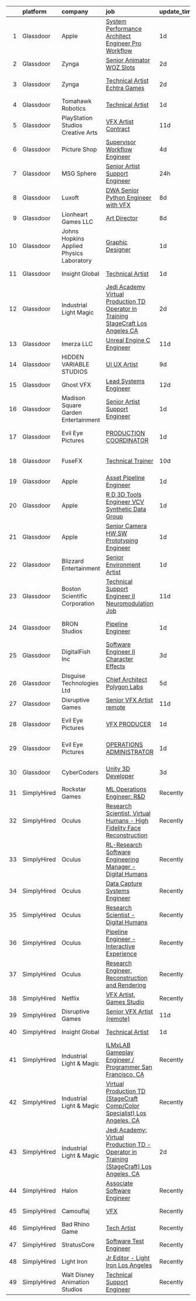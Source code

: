 

|    | platform    | company                                  | job                                                                                                                                                                                                                                                                                                                                                                                                                                                                                                                                                                                                                                                                                                                                                                                                                                                                                                                                                                                                                                                                                                                                                                                                                                                                                                                                                                                      | update_time   | location          |
|---:|:------------|:-----------------------------------------|:-----------------------------------------------------------------------------------------------------------------------------------------------------------------------------------------------------------------------------------------------------------------------------------------------------------------------------------------------------------------------------------------------------------------------------------------------------------------------------------------------------------------------------------------------------------------------------------------------------------------------------------------------------------------------------------------------------------------------------------------------------------------------------------------------------------------------------------------------------------------------------------------------------------------------------------------------------------------------------------------------------------------------------------------------------------------------------------------------------------------------------------------------------------------------------------------------------------------------------------------------------------------------------------------------------------------------------------------------------------------------------------------|:--------------|:------------------|
|  1 | Glassdoor   | Apple                                    | [System Performance Architect Engineer   Pro Workflow](https://www.glassdoor.com/partner/jobListing.htm?pos=101&ao=1110586&s=58&guid=0000018132a46312bc58e8de143d0a00&src=GD_JOB_AD&t=SR&vt=w&cs=1_d991e799&cb=1654412043483&jobListingId=1007917013732&cpc=C5F9C09AE97B3D2F&jrtk=3-0-1g4pa8oqmq6bv801-1g4pa8or32hse000-425b4a08dfa18342--6NYlbfkN0BvKrLyj5gPmtZO9T8euul8TCxuuKNOtzRJOomxnwSEodTz2Bc-sPZlavsCvouCU0VSHPprzten8oTxDm_CTNHmgU_b4iqkIoWxZVfjfKUa7bDjt7JRJKUMJMzkDcK_u_H343eKKiYcBKNUY3QWgOaFao4FdJupn8c3CMZGEWEnUO0C4-3QpoLO1l-mXlQK7y06oNYXOJW8LC90fkJkcxgJjDo_YlhvIcaxPvEttoDAFKZfbs9wc3zXBGP_ifMgJ_n0aonR2kvnGX2ZmD_jTHEBNtswwgi_h8EHz4meeRvVNabiqI7TrwcBrruqEQp2Bc9A4GBoV_sgU-I22f2EWKb5xC2yjfRTJx3pBrPWUQIFdK314dLcLguW76CmTqhTi8EMJc53z3UHCXMlN7snQYJugXVhGxflX1DRCtyrTIAK1nYyCU5e-a7mkl4e2V07zlkPyHwjA2wGGOSylJaTA0i6ewyVa_ldWmVdXF46ddjyuFAApF_ZWg8Kc0Fq6xd1hoHGZ3pgrNA4OBGfsbbS78AcS0BNrETNSK-IEaalrnZRKethnAsU4DQIGh46ICXR34NlinyyJ4y6jiH6tGxg1hBeNhkDf_kV3X0VtOwuuuJHIAzEAcSB3HHhVfTZm1b2Pu8RF4Uo_VoG3_4XzbaJ254Dz-LT4X0lVfxRj8vsIrIijf64QJQ3EKzPzllcK6z_VRwZZDecLUxpu4GbGaj-QA3HhB0cWZZlokoCe81WVU7qqxZ-Lk-RxkYD8RMszmDuO-D5Z-_O8j3WoVkPoy5LjxPQy-XES-_V7yVqZcn2EfK4ewQIivBxU4Rd23YHNY9BNlByK6ynq8fmmR1OGcTqe-4InhaFGk8Klc0nrkHOzHm4_j7c1TDwvzP_Nb1o86o2w_eOVjIv2HQdwjKNfsliX20wXSIf_UgKpKM_PWhYaLRRXnuQ8x9wndVgqAjo4iHW4G4UY-lJA4-grL_GqRLbpDXx9MZU9oBdraw%3D) | 1d            | Portland, OR      |
|  2 | Glassdoor   | Zynga                                    | [Senior Animator   WOZ Slots](https://www.glassdoor.com/partner/jobListing.htm?pos=125&ao=1136043&s=58&guid=0000018132a46312bc58e8de143d0a00&src=GD_JOB_AD&t=SR&vt=w&cs=1_ae288d4a&cb=1654412043487&jobListingId=1007914666238&jrtk=3-0-1g4pa8oqmq6bv801-1g4pa8or32hse000-39a5d3eafd938210-)                                                                                                                                                                                                                                                                                                                                                                                                                                                                                                                                                                                                                                                                                                                                                                                                                                                                                                                                                                                                                                                                                             | 2d            | Chicago, IL       |
|  3 | Glassdoor   | Zynga                                    | [Technical Artist   Echtra Games](https://www.glassdoor.com/partner/jobListing.htm?pos=114&ao=1136043&s=58&guid=0000018132a46312bc58e8de143d0a00&src=GD_JOB_AD&t=SR&vt=w&cs=1_18cd0448&cb=1654412043484&jobListingId=1007913992622&jrtk=3-0-1g4pa8oqmq6bv801-1g4pa8or32hse000-b359a468225a3754-)                                                                                                                                                                                                                                                                                                                                                                                                                                                                                                                                                                                                                                                                                                                                                                                                                                                                                                                                                                                                                                                                                         | 2d            | San Francisco, CA |
|  4 | Glassdoor   | Tomahawk Robotics                        | [Technical Artist](https://www.glassdoor.com/partner/jobListing.htm?pos=121&ao=1136043&s=58&guid=0000018132a46312bc58e8de143d0a00&src=GD_JOB_AD&t=SR&vt=w&cs=1_0c175593&cb=1654412043487&jobListingId=1007916663748&jrtk=3-0-1g4pa8oqmq6bv801-1g4pa8or32hse000-f79652c0a49e7ece-)                                                                                                                                                                                                                                                                                                                                                                                                                                                                                                                                                                                                                                                                                                                                                                                                                                                                                                                                                                                                                                                                                                        | 1d            | Melbourne, FL     |
|  5 | Glassdoor   | PlayStation Studios Creative Arts        | [VFX Artist  Contract ](https://www.glassdoor.com/partner/jobListing.htm?pos=111&ao=1136043&s=58&guid=0000018132a46312bc58e8de143d0a00&src=GD_JOB_AD&t=SR&vt=w&ea=1&cs=1_6a9e2ad5&cb=1654412043484&jobListingId=1007889692289&jrtk=3-0-1g4pa8oqmq6bv801-1g4pa8or32hse000-bada1363746d2f18-)                                                                                                                                                                                                                                                                                                                                                                                                                                                                                                                                                                                                                                                                                                                                                                                                                                                                                                                                                                                                                                                                                              | 11d           | San Diego, CA     |
|  6 | Glassdoor   | Picture Shop                             | [Supervisor  Workflow Engineer](https://www.glassdoor.com/partner/jobListing.htm?pos=118&ao=1136043&s=58&guid=0000018132a46312bc58e8de143d0a00&src=GD_JOB_AD&t=SR&vt=w&ea=1&cs=1_f47abeee&cb=1654412043486&jobListingId=1007907540646&jrtk=3-0-1g4pa8oqmq6bv801-1g4pa8or32hse000-5e6d4a5c1e55dc2d-)                                                                                                                                                                                                                                                                                                                                                                                                                                                                                                                                                                                                                                                                                                                                                                                                                                                                                                                                                                                                                                                                                      | 4d            | Burbank, CA       |
|  7 | Glassdoor   | MSG Sphere                               | [Senior Artist Support Engineer](https://www.glassdoor.com/partner/jobListing.htm?pos=117&ao=1136043&s=58&guid=0000018132a46312bc58e8de143d0a00&src=GD_JOB_AD&t=SR&vt=w&cs=1_9f125c16&cb=1654412043485&jobListingId=1007917582694&jrtk=3-0-1g4pa8oqmq6bv801-1g4pa8or32hse000-3837a5ab5b9dbfb6-)                                                                                                                                                                                                                                                                                                                                                                                                                                                                                                                                                                                                                                                                                                                                                                                                                                                                                                                                                                                                                                                                                          | 24h           | Burbank, CA       |
|  8 | Glassdoor   | Luxoft                                   | [DWA Senior Python Engineer with VFX](https://www.glassdoor.com/partner/jobListing.htm?pos=123&ao=1136043&s=58&guid=0000018132a46312bc58e8de143d0a00&src=GD_JOB_AD&t=SR&vt=w&cs=1_bc394ab1&cb=1654412043487&jobListingId=1007899407069&jrtk=3-0-1g4pa8oqmq6bv801-1g4pa8or32hse000-5b7b3513b97c7553-)                                                                                                                                                                                                                                                                                                                                                                                                                                                                                                                                                                                                                                                                                                                                                                                                                                                                                                                                                                                                                                                                                     | 8d            | Remote            |
|  9 | Glassdoor   | Lionheart Games  LLC                     | [Art Director](https://www.glassdoor.com/partner/jobListing.htm?pos=112&ao=1136043&s=58&guid=0000018132a46312bc58e8de143d0a00&src=GD_JOB_AD&t=SR&vt=w&ea=1&cs=1_029efa5c&cb=1654412043484&jobListingId=1007898771827&jrtk=3-0-1g4pa8oqmq6bv801-1g4pa8or32hse000-6c910f6bfc2ed1a1-)                                                                                                                                                                                                                                                                                                                                                                                                                                                                                                                                                                                                                                                                                                                                                                                                                                                                                                                                                                                                                                                                                                       | 8d            | Atlanta, GA       |
| 10 | Glassdoor   | Johns Hopkins Applied Physics Laboratory | [Graphic Designer](https://www.glassdoor.com/partner/jobListing.htm?pos=127&ao=1136043&s=58&guid=0000018132a46312bc58e8de143d0a00&src=GD_JOB_AD&t=SR&vt=w&cs=1_7b29ff71&cb=1654412043487&jobListingId=1007915450048&jrtk=3-0-1g4pa8oqmq6bv801-1g4pa8or32hse000-21f09bc4b8f9cace-)                                                                                                                                                                                                                                                                                                                                                                                                                                                                                                                                                                                                                                                                                                                                                                                                                                                                                                                                                                                                                                                                                                        | 1d            | Laurel, MD        |
| 11 | Glassdoor   | Insight Global                           | [Technical Artist](https://www.glassdoor.com/partner/jobListing.htm?pos=106&ao=1110586&s=58&guid=0000018132a46312bc58e8de143d0a00&src=GD_JOB_AD&t=SR&vt=w&cs=1_23a4aae7&cb=1654412043483&jobListingId=1007916261202&cpc=654405A9B1E0A9F5&jrtk=3-0-1g4pa8oqmq6bv801-1g4pa8or32hse000-f1ab3080aab884f3--6NYlbfkN0BKkHZu3wF05EeDimN_p6sYpKCMArvwa95YdH7UpkaBCqc7l59ErwqcyE8VoIfttn4PLGdCy0FA0VKHWkY0uX0Nh9h0xkr1KbniCePpChslHze9DjSmMPk1dk_TUjC8Ia8F9ErqHTZGPeT0i8LUOFVmm2TTZm5Vz1O8ns6LR6pE2s6lpE9pKzS4wtCl_MNmTG0fGK_J1JPe6MJmbdATzpOdpZIirhlS5_NxMw1lZ1ge128WWPydCvRuQMAi6Dg6Tgxc-UOp0iquZwHI-voD117ymj9lN8rTLl2lOk3Mf3GUBuSLnPA7CKzyCWYw2UA_4svkrhj9uIcAkiS81dZ09b0HiWjEi2PH_HaPJc4rMolowu9vKiJyqFzeUnBzIe1D55qh8KcS-AKhT0HwlgMrXT_QSsAg1pJTI4zKRW6ovfZ4nCeWA8VItEeL-V410xehAJhc1_qF-cLdWGw6ySMHSs-6jx7qXYIjF_ceG3_SfprLmQ%3D%3D)                                                                                                                                                                                                                                                                                                                                                                                                                                                                                                                                                       | 1d            | Sunnyvale, CA     |
| 12 | Glassdoor   | Industrial Light   Magic                 | [Jedi Academy  Virtual Production TD   Operator in Training  StageCraft  Los Angeles  CA](https://www.glassdoor.com/partner/jobListing.htm?pos=107&ao=1136043&s=58&guid=0000018132a46312bc58e8de143d0a00&src=GD_JOB_AD&t=SR&vt=w&cs=1_663f3f9a&cb=1654412043483&jobListingId=1007913121494&jrtk=3-0-1g4pa8oqmq6bv801-1g4pa8or32hse000-2348b16f03f2df3e-)                                                                                                                                                                                                                                                                                                                                                                                                                                                                                                                                                                                                                                                                                                                                                                                                                                                                                                                                                                                                                                 | 2d            | Los Angeles, CA   |
| 13 | Glassdoor   | Imerza  LLC                              | [Unreal Engine   C   Engineer](https://www.glassdoor.com/partner/jobListing.htm?pos=122&ao=1136043&s=58&guid=0000018132a46312bc58e8de143d0a00&src=GD_JOB_AD&t=SR&vt=w&ea=1&cs=1_ca507f00&cb=1654412043487&jobListingId=1007889725581&jrtk=3-0-1g4pa8oqmq6bv801-1g4pa8or32hse000-10aee42739dfba4d-)                                                                                                                                                                                                                                                                                                                                                                                                                                                                                                                                                                                                                                                                                                                                                                                                                                                                                                                                                                                                                                                                                       | 11d           | Remote            |
| 14 | Glassdoor   | HIDDEN VARIABLE STUDIOS                  | [UI UX Artist](https://www.glassdoor.com/partner/jobListing.htm?pos=109&ao=1136043&s=58&guid=0000018132a46312bc58e8de143d0a00&src=GD_JOB_AD&t=SR&vt=w&cs=1_b9792c14&cb=1654412043484&jobListingId=1007894264031&jrtk=3-0-1g4pa8oqmq6bv801-1g4pa8or32hse000-4c6759a2252c06b2-)                                                                                                                                                                                                                                                                                                                                                                                                                                                                                                                                                                                                                                                                                                                                                                                                                                                                                                                                                                                                                                                                                                            | 9d            | Los Angeles, CA   |
| 15 | Glassdoor   | Ghost VFX                                | [Lead Systems Engineer](https://www.glassdoor.com/partner/jobListing.htm?pos=126&ao=1136043&s=58&guid=0000018132a46312bc58e8de143d0a00&src=GD_JOB_AD&t=SR&vt=w&ea=1&cs=1_1c68606d&cb=1654412043487&jobListingId=1007885916831&jrtk=3-0-1g4pa8oqmq6bv801-1g4pa8or32hse000-65574c1c58bbbe59-)                                                                                                                                                                                                                                                                                                                                                                                                                                                                                                                                                                                                                                                                                                                                                                                                                                                                                                                                                                                                                                                                                              | 12d           | Burbank, CA       |
| 16 | Glassdoor   | Madison Square Garden Entertainment      | [Senior Artist Support Engineer](https://www.glassdoor.com/partner/jobListing.htm?pos=115&ao=1136043&s=58&guid=0000018132a46312bc58e8de143d0a00&src=GD_JOB_AD&t=SR&vt=w&cs=1_2a4bde28&cb=1654412043485&jobListingId=1007916565648&jrtk=3-0-1g4pa8oqmq6bv801-1g4pa8or32hse000-1ed8146cab154b8d-)                                                                                                                                                                                                                                                                                                                                                                                                                                                                                                                                                                                                                                                                                                                                                                                                                                                                                                                                                                                                                                                                                          | 1d            | Burbank, CA       |
| 17 | Glassdoor   | Evil Eye Pictures                        | [PRODUCTION COORDINATOR](https://www.glassdoor.com/partner/jobListing.htm?pos=119&ao=1136043&s=58&guid=0000018132a46312bc58e8de143d0a00&src=GD_JOB_AD&t=SR&vt=w&cs=1_c868d628&cb=1654412043486&jobListingId=1007916622688&jrtk=3-0-1g4pa8oqmq6bv801-1g4pa8or32hse000-4e566b29624dfa0b-)                                                                                                                                                                                                                                                                                                                                                                                                                                                                                                                                                                                                                                                                                                                                                                                                                                                                                                                                                                                                                                                                                                  | 1d            | San Francisco, CA |
| 18 | Glassdoor   | FuseFX                                   | [Technical Trainer](https://www.glassdoor.com/partner/jobListing.htm?pos=124&ao=1136043&s=58&guid=0000018132a46312bc58e8de143d0a00&src=GD_JOB_AD&t=SR&vt=w&cs=1_bfd32b28&cb=1654412043487&jobListingId=1007893406855&jrtk=3-0-1g4pa8oqmq6bv801-1g4pa8or32hse000-75fdade21ef2942b-)                                                                                                                                                                                                                                                                                                                                                                                                                                                                                                                                                                                                                                                                                                                                                                                                                                                                                                                                                                                                                                                                                                       | 10d           | Los Angeles, CA   |
| 19 | Glassdoor   | Apple                                    | [Asset Pipeline Engineer](https://www.glassdoor.com/partner/jobListing.htm?pos=102&ao=1110586&s=58&guid=0000018132a46312bc58e8de143d0a00&src=GD_JOB_AD&t=SR&vt=w&cs=1_9777c5d8&cb=1654412043483&jobListingId=1007917018421&cpc=C4A69CCDBB3B9599&jrtk=3-0-1g4pa8oqmq6bv801-1g4pa8or32hse000-25fbbfe67408ddab--6NYlbfkN0BvKrLyj5gPmtZO9T8euul8TCxuuKNOtzRJOomxnwSEodTz2Bc-sPZlbtkML8D-m4p0JTgu20NFrZaiBmPHWhB-w4ztL1maa0HZxeu700YfCWJJXDbhHoLujLOQJdM4dPpscbxbAagzS1DrIy6-35iIYMkTVCxVi9gbcYrEHAfY_J89a_KL4w5SzlaB-ncfaiN4WP0q2N9FSC-Vufprh7L9orSqTpbuqq_7zEAi4NShM5Hw3WjJqyc7FLIck7YsgBGph-5gHGCo0UBZ1WrQwgPWil0Vr0qw9I5bLKwNWDfeNchc7ZfuV8wfVvqBXvcF9899c_YkkgEYusjwfdy44qa81Q3Ge8hwsqlDALolWxIPQsUQisjziBhLLOUdAYdDCWTiuUEIaeFsTCtPrVWE25MA5qNgeNlpMzxot_ugSEj4qZBupx76jufdEBGIvJ8LlkGWpvZd8HoBYJa-xiTcVwCYDNM4tt6l_WwrYs0umNQPz2DfBMDxHwXSWX5IDlvdJfH7w2LfKeswMr446Xc9bQjrH5tN0X_UPOL_1NrUYxe6kgQMIShENG0-ECVLMQnBW-DlbsVsu_7rxHLSoiELvMXdp00tfWBxz9pXuU1OWAiCqDm_DAyfpQhukyNDNFA7TIGM5cY0tW0t_ykZFRI8rBG02UNx86twxWn4b55_jykCoL23KfgmgNYaY13Gkx3U7MmLplKrN3h-hcqSP0vnWd6OqKEsHsXFWQUu66N5r69f2ZrvRHipAe5MqrsUcnImI2kqken1cA90nsXKzBDPTtMA5gpMGc0E29iixCv8FLqXl6Eohj7K6RLBE4k7jxlC4jxT5nEhCGhyoacv2V45trjKRFGmII6KcK9RDaKIBuXoap3rm7pMVMZePscqbtjITC4AGtZI7eKp7DAm0vBySNx_xPi8T-C0ld7-ck_aGMS8XSkzwlO_qQwI)                                                                            | 1d            | Boulder, CO       |
| 20 | Glassdoor   | Apple                                    | [R D 3D Tools Engineer  VCV Synthetic Data Group](https://www.glassdoor.com/partner/jobListing.htm?pos=103&ao=1110586&s=58&guid=0000018132a46312bc58e8de143d0a00&src=GD_JOB_AD&t=SR&vt=w&cs=1_40351fc0&cb=1654412043483&jobListingId=1007917015383&cpc=6FC5BA77C9A4CD78&jrtk=3-0-1g4pa8oqmq6bv801-1g4pa8or32hse000-fa8379555205c8f1--6NYlbfkN0BvKrLyj5gPmtZO9T8euul8TCxuuKNOtzRJOomxnwSEodTz2Bc-sPZlz8WNnvX-SLmWVaqDy2IThtgaWrGx2ukvXhn3Fr244coC-6gmDbhQuCjtB30PHaN3HGovNywljjcLqMq0nf6s_ilZUi8Ea4Zynco9-G_Qls1EdbMtBT92buR4DncOXzQS-z9Aa0A1rLDJwUETZDBxplepG7lTaQZHvwwrcssF_dlMtsOFmSzAIbFjqPiZCbauJypjMpA8VrlGyRd1Jdveoh4d7UE--9LJzxJmL6WWPUnYNZpgXEjTuFU7eQ5sSuNjBh3FbqUp4TvrGt6uBLKhdVo7yV3AjY64-anHBjvuzDEwjCR63zpuAw8b3s_kO--f57CpEGRGmyD4x8gwIiQaOEXc1mco2EpYi3pitrPIJpfSVfS3ikkXPv_XZpTD1ebYXPgFp_qoXtr03Jjv-s7-CS1Vzh8lfYkPPVTKTn1IXVnV1Wvk7qoINizoDVZlSqnXUo-xNhSAcrXmcAbjtWgjlAd2iXs2awnQkvuU-SymWBiA1cgqT0R5Br2-TyYjImg5Ivvxb6HMmbmppl5c7qEW8vIrLq1KqFfgvzrBa5K5FaiLkhVfsBrUVd8VAP7mVtknzOuY_PdMd5KxaUJ-azHvPPnjBKdIJQnNKtUfiRb8QHXAjuPn3mxWrIC_yJYkeclLC_huPO5o3dD8MKnDbfPOdQUyZ96YWgMzNOZFQ1TF-r1oXVEEbM0hA2Mgs4HJqaBN8h_j5zcz-W6YPSWDhPd3_FGNAewVr4KT18IzXqwVbDbTcRWuYjGWPV-VQFRSBGDH_yS3qQcfMHH2vV2AeJjSxYTgE3gw8WD1N4e5gbAk8xM7NDda1Abb8F513RsPJP1Kvf66O2GpL3DhD3y6wizmVaqlRwgqIuOUdz8ggG4gwQ-8IAjZmCtlU6PpvCt81DuUUisT220jY0Z4PXRIRTh1sFCpK1asmWDx)                    | 1d            | Seattle, WA       |
| 21 | Glassdoor   | Apple                                    | [Senior Camera HW   SW Prototyping Engineer](https://www.glassdoor.com/partner/jobListing.htm?pos=104&ao=1110586&s=58&guid=0000018132a46312bc58e8de143d0a00&src=GD_JOB_AD&t=SR&vt=w&cs=1_911daa11&cb=1654412043483&jobListingId=1007915320020&cpc=451933188B21919D&jrtk=3-0-1g4pa8oqmq6bv801-1g4pa8or32hse000-c451f61081ef1523--6NYlbfkN0BvKrLyj5gPmtZO9T8euul8TCxuuKNOtzRJOomxnwSEodTz2Bc-sPZl-XpHqNXOMUgx0mz-G9jGjtQdrFRpNESH4ASYL24Vw9shyoW4aeQkDhJ-57TzvuoINFmVqizyrbvLHlvhr2R0hL7hcP1d0JnEj8wBg78N4sfY00GpK_5SHWGzCmE_fe0XO0FjKQCzP7SudezIhofT0ycMtQZj4enFlyUBQavnNTHJUouWty25pE9lzitZrfyu_4WrgkvUODSX3Cu4Pg9n2jKtCI_SBOysMeQ0nGIXTc54d-75oRojxVi5fUdpwg3jYx3OM1qRu1pcZH0R349lpDEKOJRWqsorScMqldxdxGqnEF8plkRdkv9HOh5VK0NhN4bc6l--GhzpaDzQvFKA1Jn4rwRP3ObNUVH3OsZzaoAje6SMlroMgbZ7OWch6TqQHEGwHO0zrNlv4AmKr10UY1aOj3BsjvoMV180W2pTf3nvgUUT6GbuXInhq02nZoV6s420YCCsfOFFDYOaCeo3bupu3EibtxGukh1PYb89sMcDY-4jBGaaHpmHJTCPdigVxHqkR_wDxtrsPAMtTIb1QkdTBMK3a8J7ebgWVFsJtP6GglAyuFrcNyRk2_HThhebM9wf5AULaR551vjGXnMcDMNFegsfa__RAqD5u9zXgrC_Ga0JN0i5Ad0MEBLPrCirEjvXmIhAD3s76aNii9N0jKPrt6VtJSjfZVVgRDm9F4-LtC1vKBxaL2PExTSaX_tcX4w8rYdjZeIuVrzMwJV_2e-KCYHdZxyFNEc6Z8CjBARqR_21mhCzyeA_9qv3bXUP0Zrl2dn1S8-81kcp9brPxqc_U4B_yJbDOCDLt6Wpfcy0n_0YApD9LIiQv2w4APN7LhJxvuBEQ5D9a4OcCVI5it5pKNtr8ym_45s-YWkkXb8jGlJDu8HVOsplhYtIHIQRUrZ0staW73w%3D)                                           | 1d            | Newport Beach, CA |
| 22 | Glassdoor   | Blizzard Entertainment                   | [Senior Environment Artist](https://www.glassdoor.com/partner/jobListing.htm?pos=120&ao=1136043&s=58&guid=0000018132a46312bc58e8de143d0a00&src=GD_JOB_AD&t=SR&vt=w&cs=1_5fc43a2d&cb=1654412043486&jobListingId=1007917229920&jrtk=3-0-1g4pa8oqmq6bv801-1g4pa8or32hse000-ba9c9fc29fdca6bd-)                                                                                                                                                                                                                                                                                                                                                                                                                                                                                                                                                                                                                                                                                                                                                                                                                                                                                                                                                                                                                                                                                               | 1d            | Santa Monica, CA  |
| 23 | Glassdoor   | Boston Scientific Corporation            | [Technical Support Engineer II   Neuromodulation Job](https://www.glassdoor.com/partner/jobListing.htm?pos=108&ao=1136043&s=58&guid=0000018132a46312bc58e8de143d0a00&src=GD_JOB_AD&t=SR&vt=w&cs=1_4854c1f4&cb=1654412043484&jobListingId=1007890514753&jrtk=3-0-1g4pa8oqmq6bv801-1g4pa8or32hse000-428067770f66e1f3-)                                                                                                                                                                                                                                                                                                                                                                                                                                                                                                                                                                                                                                                                                                                                                                                                                                                                                                                                                                                                                                                                     | 11d           | Valencia, CA      |
| 24 | Glassdoor   | BRON Studios                             | [Pipeline Engineer](https://www.glassdoor.com/partner/jobListing.htm?pos=129&ao=1136043&s=58&guid=0000018132a46312bc58e8de143d0a00&src=GD_JOB_AD&t=SR&vt=w&ea=1&cs=1_91416bf3&cb=1654412043487&jobListingId=1007916628347&jrtk=3-0-1g4pa8oqmq6bv801-1g4pa8or32hse000-8adc4f9b7de14716-)                                                                                                                                                                                                                                                                                                                                                                                                                                                                                                                                                                                                                                                                                                                                                                                                                                                                                                                                                                                                                                                                                                  | 1d            | Los Angeles, CA   |
| 25 | Glassdoor   | DigitalFish  Inc                         | [Software Engineer II   Character Effects](https://www.glassdoor.com/partner/jobListing.htm?pos=110&ao=1136043&s=58&guid=0000018132a46312bc58e8de143d0a00&src=GD_JOB_AD&t=SR&vt=w&ea=1&cs=1_7882dd04&cb=1654412043484&jobListingId=1007911690931&jrtk=3-0-1g4pa8oqmq6bv801-1g4pa8or32hse000-70e4133aad69f5a2-)                                                                                                                                                                                                                                                                                                                                                                                                                                                                                                                                                                                                                                                                                                                                                                                                                                                                                                                                                                                                                                                                           | 3d            | Remote            |
| 26 | Glassdoor   | Disguise Technologies Ltd                | [Chief Architect   Polygon Labs](https://www.glassdoor.com/partner/jobListing.htm?pos=130&ao=1136043&s=58&guid=0000018132a46312bc58e8de143d0a00&src=GD_JOB_AD&t=SR&vt=w&ea=1&cs=1_807bed0e&cb=1654412043487&jobListingId=1007903629131&jrtk=3-0-1g4pa8oqmq6bv801-1g4pa8or32hse000-ab42b4e568f9beef-)                                                                                                                                                                                                                                                                                                                                                                                                                                                                                                                                                                                                                                                                                                                                                                                                                                                                                                                                                                                                                                                                                     | 5d            | New York, NY      |
| 27 | Glassdoor   | Disruptive Games                         | [Senior VFX Artist  remote ](https://www.glassdoor.com/partner/jobListing.htm?pos=113&ao=1136043&s=58&guid=0000018132a46312bc58e8de143d0a00&src=GD_JOB_AD&t=SR&vt=w&ea=1&cs=1_6823e034&cb=1654412043484&jobListingId=1007890195909&jrtk=3-0-1g4pa8oqmq6bv801-1g4pa8or32hse000-ca33f251a7fe72e9-)                                                                                                                                                                                                                                                                                                                                                                                                                                                                                                                                                                                                                                                                                                                                                                                                                                                                                                                                                                                                                                                                                         | 11d           | Remote            |
| 28 | Glassdoor   | Evil Eye Pictures                        | [VFX PRODUCER](https://www.glassdoor.com/partner/jobListing.htm?pos=128&ao=1136043&s=58&guid=0000018132a46312bc58e8de143d0a00&src=GD_JOB_AD&t=SR&vt=w&cs=1_994de157&cb=1654412043487&jobListingId=1007916622664&jrtk=3-0-1g4pa8oqmq6bv801-1g4pa8or32hse000-93508bfc7dac4429-)                                                                                                                                                                                                                                                                                                                                                                                                                                                                                                                                                                                                                                                                                                                                                                                                                                                                                                                                                                                                                                                                                                            | 1d            | San Francisco, CA |
| 29 | Glassdoor   | Evil Eye Pictures                        | [OPERATIONS ADMINISTRATOR](https://www.glassdoor.com/partner/jobListing.htm?pos=116&ao=1136043&s=58&guid=0000018132a46312bc58e8de143d0a00&src=GD_JOB_AD&t=SR&vt=w&cs=1_e142c750&cb=1654412043485&jobListingId=1007916622657&jrtk=3-0-1g4pa8oqmq6bv801-1g4pa8or32hse000-4efa125d5c9e4f9c-)                                                                                                                                                                                                                                                                                                                                                                                                                                                                                                                                                                                                                                                                                                                                                                                                                                                                                                                                                                                                                                                                                                | 1d            | San Francisco, CA |
| 30 | Glassdoor   | CyberCoders                              | [Unity 3D Developer](https://www.glassdoor.com/partner/jobListing.htm?pos=105&ao=1110586&s=58&guid=0000018132a46312bc58e8de143d0a00&src=GD_JOB_AD&t=SR&vt=w&ea=1&cs=1_249ab741&cb=1654412043484&jobListingId=1007910345773&cpc=F4EED0218A761C36&jrtk=3-0-1g4pa8oqmq6bv801-1g4pa8or32hse000-9a20e9641637c9a4--6NYlbfkN0CpFJQzrgRR8WqXWK1qKKEqALWJw739KlKqr2H-MSI4eoBlI4EFrmor2FYZMP3muM3gKtSVVRGDvvrClVyOggM5xbj5W3kO_sCg4NG8z4Lpbwlwm9R2f-2lUWbizLbqAAsY_WPOqvzQ2AXTw4xu2rd__lBrzfY__D-1jlxQ1WE6zMlzzuAT9SXjvznNa5twidET2zV4hOE_cB7QZXmTSsuRbWPMX8605gcSrikDQK3y7tW6U_UwzCCe1YmvGZnZTdddl2nN9tgIeoUp8twasVtDt9dq0ohcSfDR4pziaLsCYUz-Dhwk6xss6k00jTca-XG3uqviFyLtcCs1Q6yvsbr6r0VfauMbAcoKtz1-IkEzK3Qh48Z32wjewZb0Bat5KwSxjJ6tySB2ZE-s4oBjjzwjE3QVnBpHaNy1rcW_4_WuJVJEtx2SwOGMcv_eOP3tZ8LtuAg3RgKtT3QikKBckP-LuRu_1XBqnwr4Nl_TmxzOtMZD3u1kn72TPB4fgxlbRrrfc7N-Z6KIjx9F8V8_6VJAOnB7aKU2vGiLE8HV-7RLkJ1Mm29n2UNse-CIExKWQL1MmGsHLOz60S54D-w7gGrgtaWgvP0kG5C9smtmboQK60Sarb3hpGwU4pvMsqoiXBlunF7-TJ4gkVhexU6rbLAb0sZB_7nW6KhwJtxjc-4HM_MPCb1Y3jcDf_GPU_Z-_Eb3dUq5RdmVHdV6dRbgP79Y9XlG9VSI584RzN576FgUHikNV0Sh_Maw-OzgMN2iHcdBBQIPrh2wDYM9ZpGMcYYYkkO4p2VKSFWufMWprZJx8CmzE_SO0TGTwI6WegG3abjVe788YYu1BmYrOI61ylVHpM2jhHCj_0O6tG-YS9HpTAaWrjsC56xqOFeBJxvgn5c3oiHS7TgAFMXechEDLvEboR7dV7vET6cbeZG5yxEB7hKNTs9hlxMYoPuDnxu26dLq_71tI_ZlXeKJFtr-FT6N8VEHhE1X2GQ%3D)                              | 3d            | Los Angeles, CA   |
| 31 | SimplyHired | Rockstar Games                           | [ML Operations Engineer: R&D](https://www.simplyhired.com/job/4UqlRtnLgoaGMicsjYesIr1pOsvzIkP6eOaM6e0xWXRYodvM_Zhi2w?q=vfx+engineer)                                                                                                                                                                                                                                                                                                                                                                                                                                                                                                                                                                                                                                                                                                                                                                                                                                                                                                                                                                                                                                                                                                                                                                                                                                                     | Recently      | Carlsbad, CA      |
| 32 | SimplyHired | Oculus                                   | [Research Scientist, Virtual Humans - High Fidelity Face Reconstruction](https://www.simplyhired.com/job/Onnbd4ASEB3NBos7oSKuETOv-r2Vl3NPqJYenWgGBQrNlD1A9kkgtQ?q=vfx+engineer)                                                                                                                                                                                                                                                                                                                                                                                                                                                                                                                                                                                                                                                                                                                                                                                                                                                                                                                                                                                                                                                                                                                                                                                                          | Recently      | Sausalito, CA     |
| 33 | SimplyHired | Oculus                                   | [RL-Research Software Engineering Manager - Digital Humans](https://www.simplyhired.com/job/5l08yrQLWlU45qL9PwWdkMx2d75oitTssxF2u8pCLjbJF4zpHyjWUw?q=vfx+engineer)                                                                                                                                                                                                                                                                                                                                                                                                                                                                                                                                                                                                                                                                                                                                                                                                                                                                                                                                                                                                                                                                                                                                                                                                                       | Recently      | Sausalito, CA     |
| 34 | SimplyHired | Oculus                                   | [Data Capture Systems Engineer](https://www.simplyhired.com/job/ZDj3SK5nkD8O6KjVqqfAQu3GLmx7-K6geyMvrRTAZudejMbv13_nHQ?q=vfx+engineer)                                                                                                                                                                                                                                                                                                                                                                                                                                                                                                                                                                                                                                                                                                                                                                                                                                                                                                                                                                                                                                                                                                                                                                                                                                                   | Recently      | Sausalito, CA     |
| 35 | SimplyHired | Oculus                                   | [Research Scientist - Digital Humans](https://www.simplyhired.com/job/FalwmXkH-380Ujt9qz-eUZywuQ-zaQyfPzV2ChUpIEuqaDETxVE-gQ?q=vfx+engineer)                                                                                                                                                                                                                                                                                                                                                                                                                                                                                                                                                                                                                                                                                                                                                                                                                                                                                                                                                                                                                                                                                                                                                                                                                                             | Recently      | Sausalito, CA     |
| 36 | SimplyHired | Oculus                                   | [Pipeline Engineer - Interactive Experience](https://www.simplyhired.com/job/54GYbBlhM5iegHYrRHpNoXcxKPNjeBHfiKJFAF-4WmFMbFB9zcAVNQ?q=vfx+engineer)                                                                                                                                                                                                                                                                                                                                                                                                                                                                                                                                                                                                                                                                                                                                                                                                                                                                                                                                                                                                                                                                                                                                                                                                                                      | Recently      | Sausalito, CA     |
| 37 | SimplyHired | Oculus                                   | [Research Engineer, Reconstruction and Rendering](https://www.simplyhired.com/job/tAo2AcurdoYQR3sxn8p9XmMob7z3USQYkxagUO9y174YjMFL8e7wqw?q=vfx+engineer)                                                                                                                                                                                                                                                                                                                                                                                                                                                                                                                                                                                                                                                                                                                                                                                                                                                                                                                                                                                                                                                                                                                                                                                                                                 | Recently      | Sausalito, CA     |
| 38 | SimplyHired | Netflix                                  | [VFX Artist, Games Studio](https://www.simplyhired.com/job/yZzaIP6yHguF-mhsPAMWt5U0Wg9-ObCmh59cr13zFSViAE3-VUXpSA?q=vfx+engineer)                                                                                                                                                                                                                                                                                                                                                                                                                                                                                                                                                                                                                                                                                                                                                                                                                                                                                                                                                                                                                                                                                                                                                                                                                                                        | Recently      | Remote            |
| 39 | SimplyHired | Disruptive Games                         | [Senior VFX Artist (remote)](https://www.simplyhired.com/job/ug1Nbs70tLVfqtHxG__s-qLtlaH128gNMV8vmNucmrzilmW5AjeBlQ?q=vfx+engineer)                                                                                                                                                                                                                                                                                                                                                                                                                                                                                                                                                                                                                                                                                                                                                                                                                                                                                                                                                                                                                                                                                                                                                                                                                                                      | 11d           | Remote            |
| 40 | SimplyHired | Insight Global                           | [Technical Artist](https://www.simplyhired.com/job/Oql5hW9uBW39_KmqZ4mci3Uu2yIhuNP2tQRRwRQn2QwpAb-ZIeq1xA?q=vfx+engineer)                                                                                                                                                                                                                                                                                                                                                                                                                                                                                                                                                                                                                                                                                                                                                                                                                                                                                                                                                                                                                                                                                                                                                                                                                                                                | 1d            | Sunnyvale, CA     |
| 41 | SimplyHired | Industrial Light & Magic                 | [ILMxLAB Gameplay Engineer / Programmer San Francisco, CA](https://www.simplyhired.com/job/9zWEc99PG2amVQToeWfiBPXTQLFuFAGCdpdMHqohupvYaOcEPsR5zg?q=vfx+engineer)                                                                                                                                                                                                                                                                                                                                                                                                                                                                                                                                                                                                                                                                                                                                                                                                                                                                                                                                                                                                                                                                                                                                                                                                                        | Recently      | San Francisco, CA |
| 42 | SimplyHired | Industrial Light & Magic                 | [Virtual Production TD (StageCraft Comp/Color Specialist) Los Angeles, CA](https://www.simplyhired.com/job/V9TLlkDjXtcuCMc5m4Khg3J8Z2YMXE8OeskjlaYQWKaoBUNQp3nfhQ?q=vfx+engineer)                                                                                                                                                                                                                                                                                                                                                                                                                                                                                                                                                                                                                                                                                                                                                                                                                                                                                                                                                                                                                                                                                                                                                                                                        | Recently      | Los Angeles, CA   |
| 43 | SimplyHired | Industrial Light & Magic                 | [Jedi Academy: Virtual Production TD - Operator in Training (StageCraft) Los Angeles, CA](https://www.simplyhired.com/job/F7cGtdI0OiHdC1VEu11NJiAYFjM7CcHTeiA2Jm3YZbDgy6YIdSJf3g?q=vfx+engineer)                                                                                                                                                                                                                                                                                                                                                                                                                                                                                                                                                                                                                                                                                                                                                                                                                                                                                                                                                                                                                                                                                                                                                                                         | 2d            | Los Angeles, CA   |
| 44 | SimplyHired | Halon                                    | [Associate Software Engineer](https://www.simplyhired.com/job/QfpjhUfc7pCHcnCmJZn0TwL70V58y1gN-eYqy0-U7ieXnfp22xX3hw?q=vfx+engineer)                                                                                                                                                                                                                                                                                                                                                                                                                                                                                                                                                                                                                                                                                                                                                                                                                                                                                                                                                                                                                                                                                                                                                                                                                                                     | Recently      | Santa Monica, CA  |
| 45 | SimplyHired | Camouflaj                                | [VFX](https://www.simplyhired.com/job/xZQA6n7s6gQI6DeYouw-qK4Q6L_bMQeG2ISjx3BsxLPYW1q78BtYYA?q=vfx+engineer)                                                                                                                                                                                                                                                                                                                                                                                                                                                                                                                                                                                                                                                                                                                                                                                                                                                                                                                                                                                                                                                                                                                                                                                                                                                                             | Recently      | Bellevue, WA      |
| 46 | SimplyHired | Bad Rhino Game                           | [Tech Artist](https://www.simplyhired.com/job/0C3TH94cACCAw7k2kAqZhziKups_B_7dNO5KDpw05p6ni5ZI5LFMdg?q=vfx+engineer)                                                                                                                                                                                                                                                                                                                                                                                                                                                                                                                                                                                                                                                                                                                                                                                                                                                                                                                                                                                                                                                                                                                                                                                                                                                                     | Recently      | Remote            |
| 47 | SimplyHired | StratusCore                              | [Software Test Engineer](https://www.simplyhired.com/job/aOGYDGVDK83Hz36mzFZncYUNgGThbRe4d03IXfkihr8svAuEQu1e3g?q=vfx+engineer)                                                                                                                                                                                                                                                                                                                                                                                                                                                                                                                                                                                                                                                                                                                                                                                                                                                                                                                                                                                                                                                                                                                                                                                                                                                          | Recently      | Seattle, WA       |
| 48 | SimplyHired | Light Iron                               | [Jr Editor - Light Iron Los Angeles](https://www.simplyhired.com/job/pldf_A6tsJ0x9w-q1vr0GK6_3waDq5tQkXi4I0xz4OqjTSlGr5sl7Q?q=vfx+engineer)                                                                                                                                                                                                                                                                                                                                                                                                                                                                                                                                                                                                                                                                                                                                                                                                                                                                                                                                                                                                                                                                                                                                                                                                                                              | Recently      | Hollywood, CA     |
| 49 | SimplyHired | Walt Disney Animation Studios            | [Technical Support Engineer](https://www.simplyhired.com/job/yzrZ4_ISv3Z-KQ1cbaSDrI92DZiQBX4A6_40E_P_gHmTUl3aF9m5kA?q=vfx+engineer)                                                                                                                                                                                                                                                                                                                                                                                                                                                                                                                                                                                                                                                                                                                                                                                                                                                                                                                                                                                                                                                                                                                                                                                                                                                      | Recently      | Burbank, CA       |